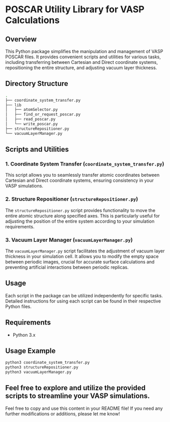 # POSCAR Utility Library for VASP Calculations

## Overview

This Python package simplifies the manipulation and management of VASP POSCAR files. It provides convenient scripts and utilities for various tasks, including transferring between Cartesian and Direct coordinate systems, repositioning the entire structure, and adjusting vacuum layer thickness.

## Directory Structure

```bash
.
├── coordinate_system_transfer.py
├── lib
│   ├── atomSelector.py
│   ├── find_or_request_poscar.py
│   ├── read_poscar.py
│   └── write_poscar.py
├── structureRepositioner.py
└── vacuumLayerManager.py

```

## Scripts and Utilities

### 1. Coordinate System Transfer (`coordinate_system_transfer.py`)

This script allows you to seamlessly transfer atomic coordinates between Cartesian and Direct coordinate systems, ensuring consistency in your VASP simulations.

### 2. Structure Repositioner (`structureRepositioner.py`)

The `structureRepositioner.py` script provides functionality to move the entire atomic structure along specified axes. This is particularly useful for adjusting the position of the entire system according to your simulation requirements.

### 3. Vacuum Layer Manager (`vacuumLayerManager.py`)

The `vacuumLayerManager.py` script facilitates the adjustment of vacuum layer thickness in your simulation cell. It allows you to modify the empty space between periodic images, crucial for accurate surface calculations and preventing artificial interactions between periodic replicas.

## Usage

Each script in the package can be utilized independently for specific tasks. Detailed instructions for using each script can be found in their respective Python files.

## Requirements

- Python 3.x

## Usage Example

```bash
python3 coordinate_system_transfer.py
python3 structureRepositioner.py
python3 vacuumLayerManager.py
```

## Feel free to explore and utilize the provided scripts to streamline your VASP simulations.

Feel free to copy and use this content in your README file! If you need any further modifications or additions, please let me know!
